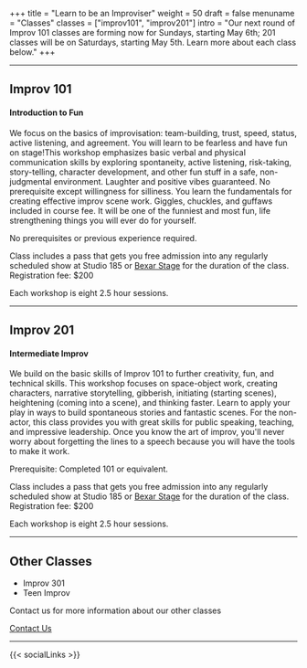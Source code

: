 +++
title = "Learn to be an Improviser"
weight = 50
draft = false
menuname = "Classes"
classes = ["improv101", "improv201"]
intro = "Our next round of Improv 101 classes are forming now for Sundays, starting May 6th; 201 classes will be on Saturdays, starting May 5th. Learn more about each class below."
+++

---

## Improv 101

#### Introduction to Fun

We focus on the basics of improvisation: team-building, trust, speed, status, active listening, and agreement. You will learn to be fearless and have fun on stage!This workshop emphasizes basic verbal and physical communication skills by exploring spontaneity, active listening, risk-taking, story-telling, character development, and other fun stuff in a safe, non-judgmental environment. Laughter and positive vibes guaranteed. No prerequisite except willingness for silliness. You learn the fundamentals for creating effective improv scene work. Giggles, chuckles, and guffaws included in course fee. It will be one of the funniest and most fun, life strengthening things you will ever do for yourself.

No prerequisites or previous experience required.

Class includes a pass that gets you free admission into any regularly scheduled show at Studio 185 or [Bexar Stage](https://www.bexarstage.com/) for the duration of the class. Registration fee: $200

Each workshop is eight 2.5 hour sessions.

---

## Improv 201

#### Intermediate Improv

We build on the basic skills of Improv 101 to further creativity, fun, and technical skills. This workshop focuses on space-object work, creating characters, narrative storytelling, gibberish, initiating (starting scenes), heightening (coming into a scene), and thinking faster. Learn to apply your play in ways to build spontaneous stories and fantastic scenes. For the non-actor, this class provides you with great skills for public speaking, teaching, and impressive leadership. Once you know the art of improv, you'll never worry about forgetting the lines to a speech because you will have the tools to make it work.

Prerequisite: Completed 101 or equivalent.

Class includes a pass that gets you free admission into any regularly scheduled show at Studio 185 or [Bexar Stage](https://www.bexarstage.com/) for the duration of the class. Registration fee: $200

Each workshop is eight 2.5 hour sessions.

---

## Other Classes

* Improv 301
* Teen Improv

Contact us for more information about our other classes  

<a href="/#contact" class="button special">Contact Us</a>

---

{{< socialLinks >}}
